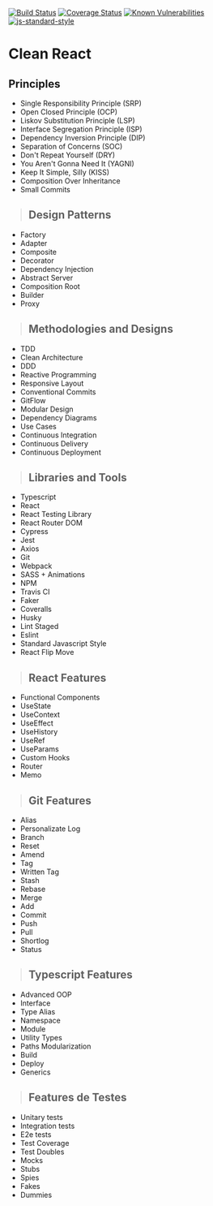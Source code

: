 [![Build Status](https://travis-ci.org/IsaqueIgor/Clean-Architecture-React.svg?branch=master)](https://travis-ci.org/isaqueigor/clean-react)
[![Coverage Status](https://coveralls.io/repos/github/IsaqueIgor/Clean-Architecture-React/badge.svg?branch=master)](https://coveralls.io/github/isaqueigor/clean-react?branch=master)
[![Known Vulnerabilities](https://snyk.io/test/github/IsaqueIgor/Clean-Architecture-React/badge.svg)](https://snyk.io/test/github/isaqueigor/clean-react)
[![js-standard-style](https://img.shields.io/badge/code%20style-standard-brightgreen.svg)](http://standardjs.com)

# **Clean React**

## Principles

- Single Responsibility Principle (SRP)
- Open Closed Principle (OCP)
- Liskov Substitution Principle (LSP)
- Interface Segregation Principle (ISP)
- Dependency Inversion Principle (DIP)
- Separation of Concerns (SOC)
- Don't Repeat Yourself (DRY)
- You Aren't Gonna Need It (YAGNI)
- Keep It Simple, Silly (KISS)
- Composition Over Inheritance
- Small Commits

> ## Design Patterns

- Factory
- Adapter
- Composite
- Decorator
- Dependency Injection
- Abstract Server
- Composition Root
- Builder
- Proxy

> ## Methodologies and Designs

- TDD
- Clean Architecture
- DDD
- Reactive Programming
- Responsive Layout
- Conventional Commits
- GitFlow
- Modular Design
- Dependency Diagrams
- Use Cases
- Continuous Integration
- Continuous Delivery
- Continuous Deployment

> ## Libraries and Tools

- Typescript
- React
- React Testing Library
- React Router DOM
- Cypress
- Jest
- Axios
- Git
- Webpack
- SASS + Animations
- NPM
- Travis CI
- Faker
- Coveralls
- Husky
- Lint Staged
- Eslint
- Standard Javascript Style
- React Flip Move

> ## React Features

- Functional Components
- UseState
- UseContext
- UseEffect
- UseHistory
- UseRef
- UseParams
- Custom Hooks
- Router
- Memo

> ## Git Features

- Alias
- Personalizate Log
- Branch
- Reset
- Amend
- Tag
- Written Tag
- Stash
- Rebase
- Merge
- Add
- Commit
- Push
- Pull
- Shortlog
- Status

> ## Typescript Features

- Advanced OOP
- Interface
- Type Alias
- Namespace
- Module
- Utility Types
- Paths Modularization
- Build
- Deploy
- Generics

> ## Features de Testes

- Unitary tests
- Integration tests
- E2e tests
- Test Coverage
- Test Doubles
- Mocks
- Stubs
- Spies
- Fakes
- Dummies

